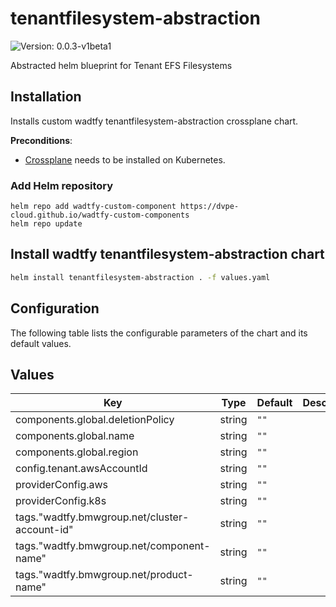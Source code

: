# tenantfilesystem-abstraction

![Version: 0.0.3-v1beta1](https://img.shields.io/badge/Version-0.0.3--v1beta1-informational?style=flat-square)

Abstracted helm blueprint for Tenant EFS Filesystems

## Installation
Installs custom wadtfy tenantfilesystem-abstraction crossplane chart.

**Preconditions**:
* [Crossplane](https://crossplane.io) needs to be installed on Kubernetes.

### Add Helm repository

```shell
helm repo add wadtfy-custom-component https://dvpe-cloud.github.io/wadtfy-custom-components
helm repo update
```

## Install wadtfy tenantfilesystem-abstraction chart

```sh
helm install tenantfilesystem-abstraction . -f values.yaml
```

## Configuration

The following table lists the configurable parameters of the chart and its default values.

## Values

| Key | Type | Default | Description |
|-----|------|---------|-------------|
| components.global.deletionPolicy | string | `""` |  |
| components.global.name | string | `""` |  |
| components.global.region | string | `""` |  |
| config.tenant.awsAccountId | string | `""` |  |
| providerConfig.aws | string | `""` |  |
| providerConfig.k8s | string | `""` |  |
| tags."wadtfy.bmwgroup.net/cluster-account-id" | string | `""` |  |
| tags."wadtfy.bmwgroup.net/component-name" | string | `""` |  |
| tags."wadtfy.bmwgroup.net/product-name" | string | `""` |  |

